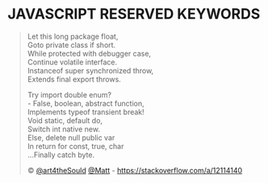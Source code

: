 # JAVASCRIPT RESERVED KEYWORDS

> Let this long package float,  
> Goto private class if short.  
> While protected with debugger case,  
> Continue volatile interface.  
> Instanceof super synchronized throw,  
> Extends final export throws.
>
> Try import double enum?  
> \- False, boolean, abstract function,  
> Implements typeof transient break!  
> Void static, default do,  
> Switch int native new.  
> Else, delete null public var  
> In return for const, true, char  
> …Finally catch byte.
>
> ©️ [@art4theSould](https://stackoverflow.com/users/1623324/art4thesould)
> [@Matt](https://stackoverflow.com/users/444991/matt) -
> https://stackoverflow.com/a/12114140
